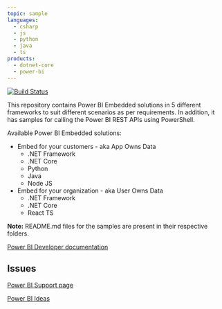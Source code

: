 ```yaml
---
topic: sample
languages:
  - csharp
  - js
  - python
  - java
  - ts
products:
  - dotnet-core
  - power-bi
---
```


[![Build Status](https://powerbi.visualstudio.com/Embedded/_apis/build/status/Devolper-Samples-Azure%20Web%20App%20for%20ASP.NET-CI?branchName=master)](https://powerbi.visualstudio.com/Embedded/_build/latest?definitionId=2824&branchName=master)

This repository contains Power BI Embedded solutions in 5 different frameworks to suit different scenarios as per requirements.
In addition, it has samples for calling the Power BI REST APIs using PowerShell.


Available Power BI Embedded solutions:
  * Embed for your customers - aka App Owns Data
    * .NET Framework
    * .NET Core
    * Python
    * Java
    * Node JS
  * Embed for your organization - aka User Owns Data
    * .NET Framework
    * .NET Core
    * React TS


**Note:** README.md files for the samples are present in their respective folders.

[Power BI Developer documentation](https://docs.microsoft.com/en-us/power-bi/developer/)

## Issues
[Power BI Support page](https://powerbi.microsoft.com/en-us/support/)

[Power BI Ideas](https://ideas.powerbi.com)
